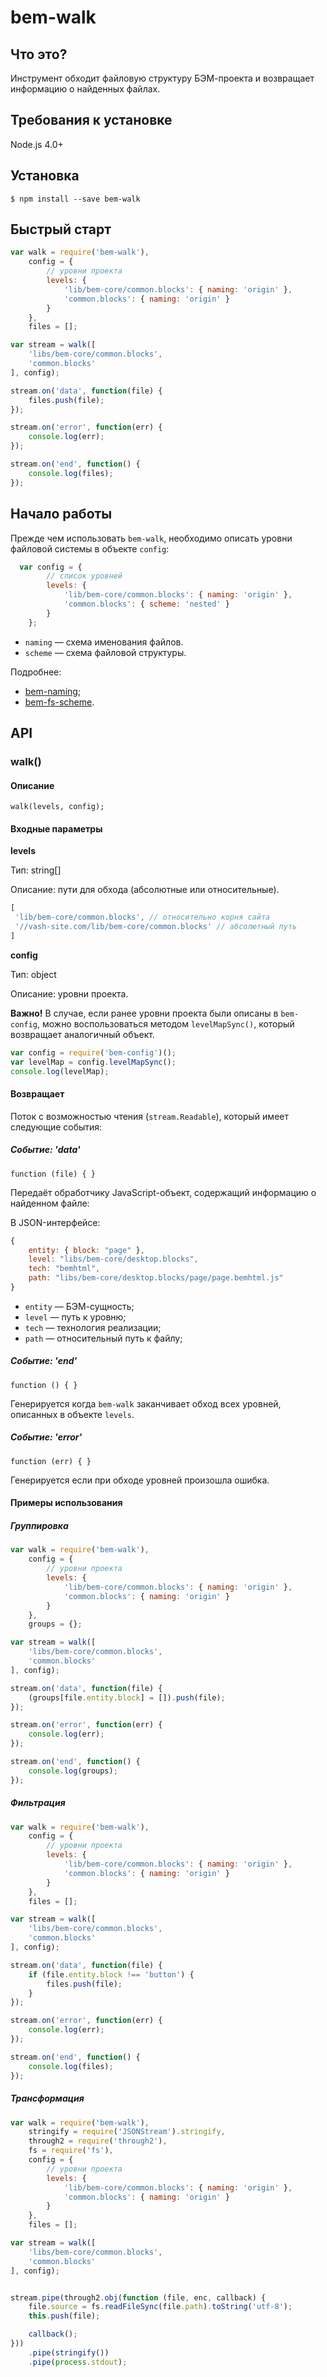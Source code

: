 # bem-walk

## Что это?

Инструмент обходит файловую структуру БЭМ-проекта и возвращает информацию о найденных файлах.

## Требования к установке

Node.js 4.0+

## Установка

```
$ npm install --save bem-walk
```

## Быстрый старт

```js
var walk = require('bem-walk'),
    config = {
        // уровни проекта
        levels: {
            'lib/bem-core/common.blocks': { naming: 'origin' },
            'common.blocks': { naming: 'origin' }
        }
    },
    files = [];

var stream = walk([
    'libs/bem-core/common.blocks',
    'common.blocks'
], config);

stream.on('data', function(file) {
    files.push(file);
});

stream.on('error', function(err) {
    console.log(err);
});

stream.on('end', function() {
    console.log(files);
});
```

## Начало работы

Прежде чем использовать `bem-walk`, необходимо описать уровни файловой системы в объекте `config`:

```js
  var config = {
        // cписок уровней
        levels: {
            'lib/bem-core/common.blocks': { naming: 'origin' },
            'common.blocks': { scheme: 'nested' }
        }
    };
```
* `naming` — схема именования файлов.
* `scheme` — схема файловой структуры.

Подробнее:
* [bem-naming](https://ru.bem.info/toolbox/sdk/bem-naming/);
* [bem-fs-scheme](https://ru.bem.info/toolbox/sdk/bem-fs-scheme/).

## API

### walk()

#### Описание

`walk(levels, config);`

#### Входные параметры

**levels**

Тип: string[]

Описание: пути для обхода (абсолютные или относительные).

```js
[
 'lib/bem-core/common.blocks', // относительно корня сайта
 '//vash-site.com/lib/bem-core/common.blocks' // абсолютный путь
]
```

**config**

Тип: object

Описание: уровни проекта.


**Важно!**  В случае, если ранее уровни проекта были описаны в `bem-config`, можно воспользоваться методом `levelMapSync()`, который возвращает аналогичный объект.

```js
var config = require('bem-config')();
var levelMap = config.levelMapSync();
console.log(levelMap);
```

#### Возвращает

Поток с возможностью чтения (`stream.Readable`), который имеет следующие события:

##### Событие: 'data'

`function (file) { }`

Передаёт обработчику JavaScript-объект, содержащий информацию о найденном файле:

В JSON-интерфейсе:

```js
{
    entity: { block: "page" },
    level: "libs/bem-core/desktop.blocks",
    tech: "bemhtml",
    path: "libs/bem-core/desktop.blocks/page/page.bemhtml.js"
}
```

* `entity` — БЭМ-сущность;
* `level`  — путь к уровню;
* `tech`   — технология реализации;
* `path`   — относительный путь к файлу;

##### Событие: 'end'

`function () { }`

Генерируется когда `bem-walk` заканчивает обход всех уровней, описанных в объекте `levels`.

##### Событие: 'error'

`function (err) { }`

Генерируется если при обходе уровней произошла ошибка.

#### Примеры использования

##### Группировка

```js
var walk = require('bem-walk'),
    config = {
        // уровни проекта
        levels: {
            'lib/bem-core/common.blocks': { naming: 'origin' },
            'common.blocks': { naming: 'origin' }
        }
    },
    groups = {};

var stream = walk([
    'libs/bem-core/common.blocks',
    'common.blocks'
], config);

stream.on('data', function(file) {
    (groups[file.entity.block] = []).push(file);
});

stream.on('error', function(err) {
    console.log(err);
});

stream.on('end', function() {
    console.log(groups);
});
```
##### Фильтрация

```js
var walk = require('bem-walk'),
    config = {
        // уровни проекта
        levels: {
            'lib/bem-core/common.blocks': { naming: 'origin' },
            'common.blocks': { naming: 'origin' }
        }
    },
    files = [];

var stream = walk([
    'libs/bem-core/common.blocks',
    'common.blocks'
], config);

stream.on('data', function(file) {
    if (file.entity.block !== 'button') {
        files.push(file);
    }  
});

stream.on('error', function(err) {
    console.log(err);
});

stream.on('end', function() {
    console.log(files);
});
```

##### Трансформация

```js
var walk = require('bem-walk'),
    stringify = require('JSONStream').stringify,
    through2 = require('through2'),
    fs = require('fs'),
    config = {
        // уровни проекта
        levels: {
            'lib/bem-core/common.blocks': { naming: 'origin' },
            'common.blocks': { naming: 'origin' }
        }
    },
    files = [];

var stream = walk([
    'libs/bem-core/common.blocks',
    'common.blocks'
], config);


stream.pipe(through2.obj(function (file, enc, callback) {
    file.source = fs.readFileSync(file.path).toString('utf-8');
    this.push(file);

    callback();
}))
    .pipe(stringify())
    .pipe(process.stdout);
```
